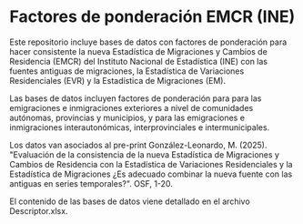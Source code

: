 # Factores de ponderación EMCR (INE)

Este repositorio incluye bases de datos con factores de ponderación para hacer consistente la nueva Estadística de Migraciones y Cambios de Residencia (EMCR) del Instituto Nacional de Estadística (INE) con las fuentes antiguas de migraciones, la Estadística de Variaciones Residenciales (EVR) y la Estadística de Migraciones (EM).

Las bases de datos incluyen factores de ponderación para para las emigraciones e inmigraciones exteriores a nivel de comunidades autónomas, provincias y municipios, y para las emigraciones e inmigraciones interautonómicas, interprovinciales e intermunicipales.

Los datos van asociados al pre-print González-Leonardo, M. (2025). "Evaluación de la consistencia de la nueva Estadística de Migraciones y Cambios de Residencia con la Estadística de Variaciones Residenciales y la Estadística de Migraciones ¿Es adecuado combinar la nueva fuente con las antiguas en series temporales?". OSF, 1-20.

El contenido de las bases de datos viene detallado en el archivo Descriptor.xlsx.
